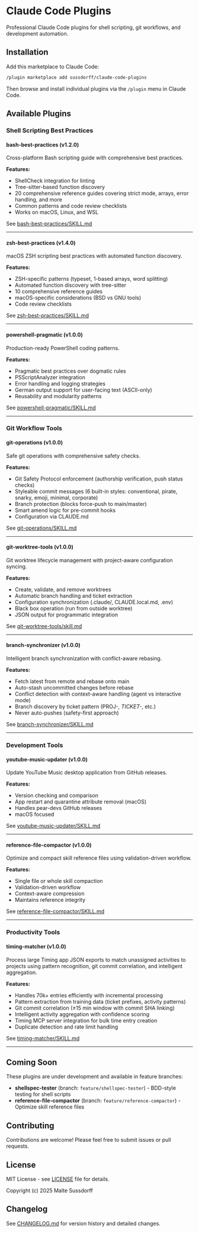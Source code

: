 # Claude Code Plugins

Professional Claude Code plugins for shell scripting, git workflows, and development automation.

## Installation

Add this marketplace to Claude Code:

```bash
/plugin marketplace add sussdorff/claude-code-plugins
```

Then browse and install individual plugins via the `/plugin` menu in Claude Code.

## Available Plugins

### Shell Scripting Best Practices

#### bash-best-practices (v1.2.0)

Cross-platform Bash scripting guide with comprehensive best practices.

**Features:**
- ShellCheck integration for linting
- Tree-sitter-based function discovery
- 20 comprehensive reference guides covering strict mode, arrays, error handling, and more
- Common patterns and code review checklists
- Works on macOS, Linux, and WSL

See [bash-best-practices/SKILL.md](./bash-best-practices/SKILL.md)

---

#### zsh-best-practices (v1.4.0)

macOS ZSH scripting best practices with automated function discovery.

**Features:**
- ZSH-specific patterns (typeset, 1-based arrays, word splitting)
- Automated function discovery with tree-sitter
- 10 comprehensive reference guides
- macOS-specific considerations (BSD vs GNU tools)
- Code review checklists

See [zsh-best-practices/SKILL.md](./zsh-best-practices/SKILL.md)

---

#### powershell-pragmatic (v1.0.0)

Production-ready PowerShell coding patterns.

**Features:**
- Pragmatic best practices over dogmatic rules
- PSScriptAnalyzer integration
- Error handling and logging strategies
- German output support for user-facing text (ASCII-only)
- Reusability and modularity patterns

See [powershell-pragmatic/SKILL.md](./powershell-pragmatic/SKILL.md)

---

### Git Workflow Tools

#### git-operations (v1.0.0)

Safe git operations with comprehensive safety checks.

**Features:**
- Git Safety Protocol enforcement (authorship verification, push status checks)
- Styleable commit messages (6 built-in styles: conventional, pirate, snarky, emoji, minimal, corporate)
- Branch protection (blocks force-push to main/master)
- Smart amend logic for pre-commit hooks
- Configuration via CLAUDE.md

See [git-operations/SKILL.md](./git-operations/SKILL.md)

---

#### git-worktree-tools (v1.0.0)

Git worktree lifecycle management with project-aware configuration syncing.

**Features:**
- Create, validate, and remove worktrees
- Automatic branch handling and ticket extraction
- Configuration synchronization (.claude/, CLAUDE.local.md, .env)
- Black box operation (run from outside worktree)
- JSON output for programmatic integration

See [git-worktree-tools/skill.md](./git-worktree-tools/skill.md)

---

#### branch-synchronizer (v1.0.0)

Intelligent branch synchronization with conflict-aware rebasing.

**Features:**
- Fetch latest from remote and rebase onto main
- Auto-stash uncommitted changes before rebase
- Conflict detection with context-aware handling (agent vs interactive mode)
- Branch discovery by ticket pattern (PROJ-*, TICKET-*, etc.)
- Never auto-pushes (safety-first approach)

See [branch-synchronizer/SKILL.md](./branch-synchronizer/SKILL.md)

---

### Development Tools

#### youtube-music-updater (v1.0.0)

Update YouTube Music desktop application from GitHub releases.

**Features:**
- Version checking and comparison
- App restart and quarantine attribute removal (macOS)
- Handles pear-devs GitHub releases
- macOS focused

See [youtube-music-updater/SKILL.md](./youtube-music-updater/SKILL.md)

---

#### reference-file-compactor (v1.0.0)

Optimize and compact skill reference files using validation-driven workflow.

**Features:**
- Single file or whole skill compaction
- Validation-driven workflow
- Context-aware compression
- Maintains reference integrity

See [reference-file-compactor/SKILL.md](./reference-file-compactor/SKILL.md)

---

### Productivity Tools

#### timing-matcher (v1.0.0)

Process large Timing app JSON exports to match unassigned activities to projects using pattern recognition, git commit correlation, and intelligent aggregation.

**Features:**
- Handles 70k+ entries efficiently with incremental processing
- Pattern extraction from training data (ticket prefixes, activity patterns)
- Git commit correlation (±15 min window with commit SHA linking)
- Intelligent activity aggregation with confidence scoring
- Timing MCP server integration for bulk time entry creation
- Duplicate detection and rate limit handling

See [timing-matcher/SKILL.md](./timing-matcher/SKILL.md)

---

## Coming Soon

These plugins are under development and available in feature branches:

- **shellspec-tester** (branch: `feature/shellspec-tester`) - BDD-style testing for shell scripts
- **reference-file-compactor** (branch: `feature/reference-compactor`) - Optimize skill reference files

## Contributing

Contributions are welcome! Please feel free to submit issues or pull requests.

## License

MIT License - see [LICENSE](./LICENSE) file for details.

Copyright (c) 2025 Malte Sussdorff

## Changelog

See [CHANGELOG.md](./CHANGELOG.md) for version history and detailed changes.
